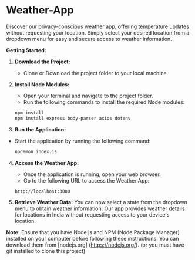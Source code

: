 # Weather-App
Discover our privacy-conscious weather app, offering temperature updates without requesting your location. Simply select your desired location from a dropdown menu for easy and secure access to weather information.

**Getting Started:**

1. **Download the Project:**
   - Clone or Download the project folder to your local machine.

2. **Install Node Modules:**
   - Open your terminal and navigate to the project folder.
   - Run the following commands to install the required Node modules:

   ```bash
   npm install
   npm install express body-parser axios dotenv
   ```
3. **Run the Application:**
- Start the application by running the following command:

   ```bash
   nodemon index.js
   ```
4. **Access the Weather App:**
   - Once the application is running, open your web browser.
   - Go to the following URL to access the Weather App:
   
   ```
   http://localhost:3000
   ```
5. **Retrieve Weather Data:**
   You can now select a state from the dropdown menu to obtain weather information. Our app provides weather details for locations in India without requesting access to your device's location.

**Note:** Ensure that you have Node.js and NPM (Node Package Manager) installed on your computer before following these instructions. You can download them from [nodejs.org]
(https://nodejs.org/). (or you must have git installed to clone this project)
